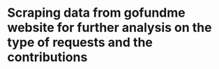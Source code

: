 # Scraping data from gofundme website for further analysis on the type of requests and the contributions
